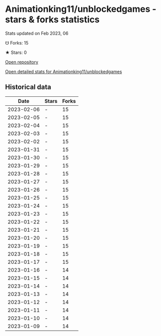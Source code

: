 # Animationking11/unblockedgames - stars & forks statistics

Stats updated on Feb 2023, 06

☋ Forks: 15

★ Stars: 0

[Open repository](https://github.com/Animationking11/unblockedgames)

[Open detailed stats for Animationking11/unblockedgames](https://reviewgithub.com/rep/Animationking11/unblockedgames)

## Historical data
| Date | Stars | Forks |
|------|-------|-------|
| 2023-02-06 | - | 15 | 
| 2023-02-05 | - | 15 | 
| 2023-02-04 | - | 15 | 
| 2023-02-03 | - | 15 | 
| 2023-02-02 | - | 15 | 
| 2023-01-31 | - | 15 | 
| 2023-01-30 | - | 15 | 
| 2023-01-29 | - | 15 | 
| 2023-01-28 | - | 15 | 
| 2023-01-27 | - | 15 | 
| 2023-01-26 | - | 15 | 
| 2023-01-25 | - | 15 | 
| 2023-01-24 | - | 15 | 
| 2023-01-23 | - | 15 | 
| 2023-01-22 | - | 15 | 
| 2023-01-21 | - | 15 | 
| 2023-01-20 | - | 15 | 
| 2023-01-19 | - | 15 | 
| 2023-01-18 | - | 15 | 
| 2023-01-17 | - | 15 | 
| 2023-01-16 | - | 14 | 
| 2023-01-15 | - | 14 | 
| 2023-01-14 | - | 14 | 
| 2023-01-13 | - | 14 | 
| 2023-01-12 | - | 14 | 
| 2023-01-11 | - | 14 | 
| 2023-01-10 | - | 14 | 
| 2023-01-09 | - | 14 | 

